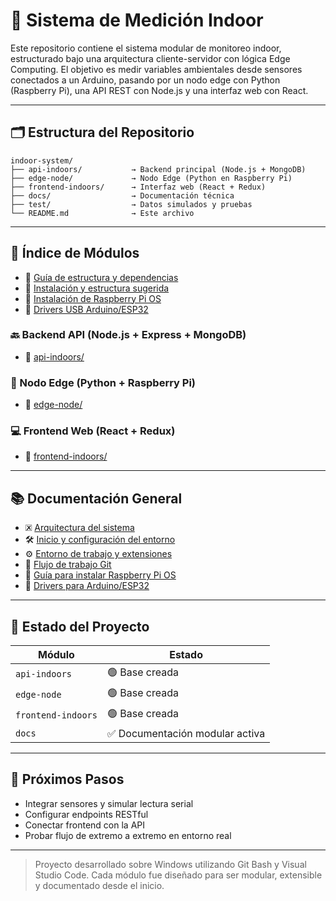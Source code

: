 # 🌱 Sistema de Medición Indoor

Este repositorio contiene el sistema modular de monitoreo indoor, estructurado bajo una arquitectura cliente-servidor con lógica Edge Computing. El objetivo es medir variables ambientales desde sensores conectados a un Arduino, pasando por un nodo edge con Python (Raspberry Pi), una API REST con Node.js y una interfaz web con React.

---

## 🗂️ Estructura del Repositorio

```
indoor-system/
├── api-indoors/           → Backend principal (Node.js + MongoDB)
├── edge-node/             → Nodo Edge (Python en Raspberry Pi)
├── frontend-indoors/      → Interfaz web (React + Redux)
├── docs/                  → Documentación técnica
├── test/                  → Datos simulados y pruebas
└── README.md              → Este archivo
```

---

## 🔗 Índice de Módulos
- 📄 [Guía de estructura y dependencias](docs/init/README.md#4-backend-api-nodejs--express--mongodb)
- 📄 [Instalación y estructura sugerida](docs/init/README.md#6-frontend-react--redux)
- 📄 [Instalación de Raspberry Pi OS](docs/Install-RaspberryPi-OS.md)
- 📄 [Drivers USB Arduino/ESP32](docs/Drivers.md)

### 🔙 Backend API (Node.js + Express + MongoDB)
- 📁 [api-indoors/](./api-indoors)
  
### 🧠 Nodo Edge (Python + Raspberry Pi)
- 📁 [edge-node/](./edge-node)

### 💻 Frontend Web (React + Redux)
- 📁 [frontend-indoors/](./frontend-indoors)

---

## 📚 Documentación General

- 🗷️ [Arquitectura del sistema](docs/system-architecture.md)
- 🛠️ [Inicio y configuración del entorno](docs/init/README.md)
- ⚙️ [Entorno de trabajo y extensiones](README.md)
- 🔀 [Flujo de trabajo Git](docs/git-workflow.md)
- 🍓 [Guía para instalar Raspberry Pi OS](docs/Install-RaspberryPi-OS.md)
- 🧹 [Drivers para Arduino/ESP32](docs/Drivers.md)

---

## 🚧 Estado del Proyecto

| Módulo            | Estado       |
|-------------------|--------------|
| `api-indoors`     | 🟢 Base creada |
| `edge-node`       | 🟢 Base creada |
| `frontend-indoors`| 🟢 Base creada |
| `docs`            | ✅ Documentación modular activa |

---

## 🧪 Próximos Pasos

- Integrar sensores y simular lectura serial
- Configurar endpoints RESTful
- Conectar frontend con la API
- Probar flujo de extremo a extremo en entorno real

---

> Proyecto desarrollado sobre Windows utilizando Git Bash y Visual Studio Code. Cada módulo fue diseñado para ser modular, extensible y documentado desde el inicio.

